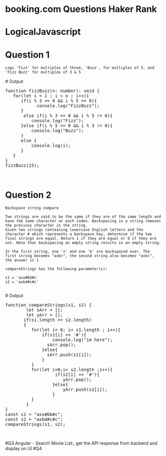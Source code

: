# booking.com Questions Haker Rank
# LogicalJavascript
# Question 1
<pre class="highlight plaintext"><code>Logs 'Fizz' for multiples of three, 'Buzz', for multiples of 5, and 'Fizz Buzz' for multiples of 3 & 5
</code></pre>
<div>
 # Output <pre>
function fizzBuzz(n: number): void {
   for(let i = 1 ; i < n ; i++){
      if(i % 3 == 0 && i % 5 == 0){
            console.log("FizzBuzz");
      }
       else if(i % 3 == 0 && i % 5 != 0){
          console.log("Fizz");
      }else if(i % 5 == 0 && i % 3 != 0){
          console.log("Buzz");
      }
      else {
          console.log(i);
      }
   } 
}
fizzBuzz(15);

</pre></div>
# Question 2
<pre class="highlight plaintext"><code>Backspace string compare

Two strings are said to be the same if they are of the same length and have the same character at each index. Backspacing in a string removes the previous character in the string.
Given two strings containing lowercase English letters and the character # which represents a backspace key, determine if the two final strings are equal. Return 1 if they are equal or 0 if they are not. Note that backspacing an empty string results in an empty string.

In the first string, one 'x' and one 'b' are backspaced over. The first string becomes "axbc", the second string also becomes "axbc", the answer is 1

compareStrings has the following parameter(s):

s1 = 'axx#bb#c' 
s2 = 'axbd#c#c'

</code></pre>
<div>
 # Output <pre>
function compareStrings(s1, s2) {
        let sArr = [];
        let yArr = [];
       if(s1.length == s2.length)
       {
          for(let i= 0; i< s1.length ; i++){
              if(s1[i] == '#'){
                  console.log("im here");
                sArr.pop();
              }else{
                sArr.push(s1[i]);
              }
          }
          for(let i=0;i< s2.length ;i++){
                   if(s2[i] == '#'){
                      yArr.pop();
                  }else{
                      yArr.push(s2[i]);
                  } 
          }
        }
}
const s1 = "axx#bb#c";
const s2 = "axbd#c#c";
compareStrings(s1, s2);

</pre></div>
 #Q3.Angular - Search Movie List:, get the API response from backend and display on UI
#Q4
